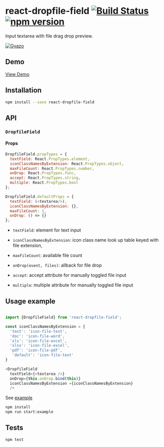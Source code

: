 # react-dropfile-field [![Build Status](https://travis-ci.org/georgeOsdDev/react-dropfile-field.svg?branch=develop)](https://travis-ci.org/georgeOsdDev/react-dropfile-field) [![npm version](https://badge.fury.io/js/react-dropfile-field.svg)](http://badge.fury.io/js/react-dropfile-field)

Input textarea with file drag drop preview.

[![Gyazo](http://i.gyazo.com/3241ddd32aadcbafe909580a703ab88c.gif)](http://gyazo.com/3241ddd32aadcbafe909580a703ab88c)

## Demo

[View Demo](http://georgeosddev.github.io/react-dropfile-field/example/)

## Installation

```bash
npm install --save react-dropfile-field
```

## API

### `DropfileField`

#### Props

```javascript
DropfileField.propTypes = {
  textField: React.PropTypes.element,
  iconClassNamesByExtension: React.PropTypes.object,
  maxFileCount: React.PropTypes.number,
  onDrop: React.PropTypes.func,
  accept: React.PropTypes.string,
  multiple: React.PropTypes.bool
};

DropfileField.defaultProps = {
  textField: (<textarea/>),
  iconClassNamesByExtension: {},
  maxFileCount: 1,
  onDrop: () => {}
};
```

  * `textField`: element for text input

  * `iconClassNamesByExtension`: icon class name look up table keyed with file extension,

  * `maxFileCount`: available file count

  * `onDrop(event, files)`: allback for file drop

  * `accept`: accept attribute for manually toggled file input

  * `multiple`: multiple attribute for manually toggled file input

## Usage example

```javascript

import {DropfileField} from 'react-dropfile-field';

const iconClassNamesByExtension = {
  'text': 'icon-file-text',
  'doc': 'icon-file-word',
  'xls': 'icon-file-excel',
  'xlsx': 'icon-file-excel',
  'pdf': 'icon-file-pdf',
   'default': 'icon-file-text'
}

<DropfileField
  textField={<textarea />}
  onDrop={this.onDrop.bind(this)}
  iconClassNamesByExtension ={iconClassNamesByExtension}
  />
```

See  [example](https://github.com/georgeOsdDev/react-dropfile-field/tree/develop/example)

```bash
npm install
npm run start:example
```

## Tests

```bash
npm test
```